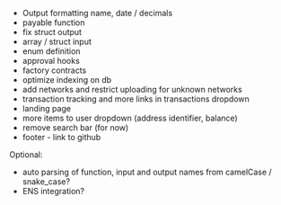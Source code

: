 - Output formatting name, date / decimals
- payable function
- fix struct output
- array / struct input
- enum definition
- approval hooks
- factory contracts
- optimize indexing on db
- add networks and restrict uploading for unknown networks
- transaction tracking and more links in transactions dropdown
- landing page
- more items to user dropdown (address identifier, balance)
- remove search bar (for now)
- footer - link to github

Optional:

- auto parsing of function, input and output names from camelCase / snake_case?
- ENS integration?
